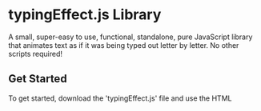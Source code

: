 # typingEffect.js Library
A small, super-easy to use, functional, standalone, pure JavaScript library that animates text as if it was being typed out letter by letter. No other scripts required!

## Get Started
To get started, download the 'typingEffect.js' file and use the HTML <script> tag to import it. That's it!
<br><br>
If the page might be out of focus for longer than 5 seconds, say the user is on another tab, some features could be broken due to browser tick throttling . Check out this <a href="https://github.com/turuslan/HackTimer" target="_blank">repo</a> to solve this issue. There is nothing my script can do apart from copy the linked script.
<br><br>
Browsers and PCs may not be able to handle many elements being animated at once, mainly due to the script being based on timings and JavaScript being a synchronous language.

## Demo
Before you learn how to use this library, you may want to see a demo! Click this link to be directed to one: <a href="http://lnps.co.uk/customLibraries/customWriting/demo.html" target="_blank">demo</a>. Use the console to have a look at the script. Demo being improved soon!

## HTML Setup
A list of attributes you can give elements that you want to animate is as follows:
 - <b>addTypingEffect</b>: required for all elements that you would like the text inside to be animated. Don't worry, \<br>s are taken into account! This attribute does not need a value.
 - <b>typingSpeed</b>: required for all elements that use the 'addTypingEffect' attribute. A string ("") that contains a float. It is how long <i>in seconds</i> the pause between letters should be. Example: <code>\<p typingSpeed="0.5">\</p></code>
 - <b>typingLoop</b>: required for all elements that use the 'addTypingEffect' attribute. A string ("") that contains either 'false' or how long <i>in seconds</i> the pause between each loop should be, usually how long the text is not changing but is visible (check out <code>typingBackspace</code> for more information). Example: <code>\<p typingLoop="2">\</p></code> or <code>\<p typingLoop="false">\</p></code>
 - <b>typingKeepHeight</b>: required for all elements that use the 'addTypingEffect' attribute. A string ("") that contains a boolean. On multiline text, other elements beneath will move up and down when text is written, if this value is false. By making this value 'true', this library will calculate the space needed and ensure that elements beneath will not move about. Recommended for multiline text. Example: <code>\<p typingKeepHeight="true">\</p></code> or <code>\<p typingKeepHeight="false">\</p></code>
 - <b>typingStopAllow</b>: required for all elements that use the 'addTypingEffect' attribute. A string ("") that contains a boolean. Dictates wether JavaScript is allowed to stop this elements animation. Explained more in the JavaScript Usage section. Example: <code>\<p typingStopAllow="true">\</p></code> or <code>\<p typingStopAllow="false">\</p></code>
 - <b>typingBackspace</b>: required for all elements that use the 'addTypingEffect' attribute. Only matters if <code>typingLoop</code> is not false. A string ("") that contains either 'false' or how long <i>in seconds</i> the text is visible before being backspaced at the same rate as <code>typingSpeed</code>. If this is not false, the <code>typingLoop</code> value becomes how long the text is not shown for, between all characters being backspaced and the text being animated again. If this attribute's value is 'false', then the text will be shown for the value of <code>typingLoop</code>, and then deleted in one big block and started again. Example: <code>\<p typingBackspace="2">\</p></code> or <code>\<p typingBackspace="false">\</p></code> 
<br><br>
 - <b>id</b>: required for all elements that use the 'addTypingEffect' attribute. This is just the standard HTML tag, but it gives the script something to work with.
 <br><br>
 - <b>typingAnimating</b>: <b>do not include</b>. This is a way of checking if the element is being animated, before calling <code>stopAnimation(id)</code>. If it is 'false' or undefined/null, then the element is not being animated. Calling <code>stopAnimation(id)</code> will not call the <code>typingEffectStopped(element)</code> function if this property is not true. 
 
Text inside the element is animated, and \<br>s are rendered as they should be. <b>Other child tags/elements will be written out!</b>

## JavaScript Usage
You must keep the 'window' objects: animateData, i, clock, outerClock, backspaceClock & wellKnownTypingEffect free from use throughout your JavaScript. You cannot define any (except the last one) of the functions below.
<br>
 - <b>typeWrite()</b>: this function will immediately start all typing animations with their appropriate options as listed above in the HTML Setup section.
 - <b>stopAnimation(id, replaceValue)</b>: this function will attempt to stop the typing animation of the given id's element. It is a promise. If the 'typingStopAllow' is set to false, the typing animation will not stop and the promise will throw an error. If it is set to true, then the typing will stop, with a success array as output. The replaceValue can be set to false or a string. If set to false, then the animation will stop, and the text will not change. Providing a string will change the typing text and restart the animation with the new text automatically. The success array is [elementStopped, (true/false based on replaceValue)]. Example:<br><code>stopAnimation("example", "New Text")</code><br><code>
			.then(function(result)</code><br><code>
			{</code><br><code>
			 	 alert("Writing Changed Or Stopped!");</code><br><code>
			  	alert(result[0]);</code><br><code>
			  	alert(result[1]);</code><br><code>
			})</code><br><code>
			.catch(function(error)</code><br><code>
			{</code><br><code>
				  alert(error);</code><br><code>
			});</code>

## Next Planned Features
 - Improved Demo Page
 - Cursor Option
 - Encapsulation

## Thanks for using this library!
Please leave a star if you found it useful or if you liked it! Don't forget to watch for updates!
